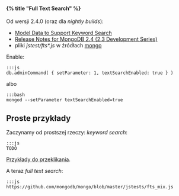 #### {% title "Full Text Search" %}

Od wersji 2.4.0 (oraz dla *nightly builds*):

* [Model Data to Support Keyword Search](http://docs.mongodb.org/manual/tutorial/model-data-for-keyword-search/#model-data-to-support-keyword-search)
* [Release Notes for MongoDB 2.4 (2.3 Development Series)](http://docs.mongodb.org/manual/release-notes/2.4/)
* pliki *jstest/fts\*.js* w źródłach [mongo](https://github.com/mongodb/mongo/tree/master/jstests)

Enable:

    :::js
    db.adminCommand( { setParameter: 1, textSearchEnabled: true } )

albo

    :::bash
    mongod --setParameter textSearchEnabled=true

## Proste przykłady

Zaczynamy od prostszej rzeczy: *keyword search*:

    :::js
    TODO

[Przykłady do przeklikania](https://github.com/ttrelle/mongodb-examples/tree/master/js/fts).

A teraz *full text search*:

    :::js
    https://github.com/mongodb/mongo/blob/master/jstests/fts_mix.js